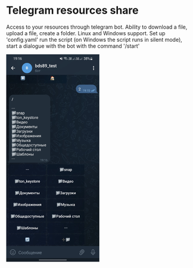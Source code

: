 # Telegram resources share 

Access to your resources through telegram bot. Ability to download a file, upload a file, create a folder. Linux and Windows support.
Set up 'config.yaml' run the script (on Windows the script runs in silent mode), start a dialogue with the bot with the command '/start'

<img src="screenshots/1.jpg" width="250">

